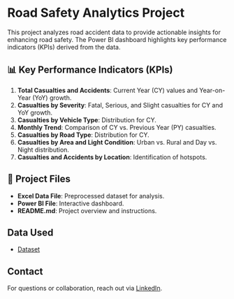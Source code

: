 # Road Safety Analytics Project

This project analyzes road accident data to provide actionable insights for enhancing road safety. The Power BI dashboard highlights key performance indicators (KPIs) derived from the data.

## 📊 Key Performance Indicators (KPIs)

1. **Total Casualties and Accidents**: Current Year (CY) values and Year-on-Year (YoY) growth.
2. **Casualties by Severity**: Fatal, Serious, and Slight casualties for CY and YoY growth.
3. **Casualties by Vehicle Type**: Distribution for CY.
4. **Monthly Trend**: Comparison of CY vs. Previous Year (PY) casualties.
5. **Casualties by Road Type**: Distribution for CY.
6. **Casualties by Area and Light Condition**: Urban vs. Rural and Day vs. Night distribution.
7. **Casualties and Accidents by Location**: Identification of hotspots.

## 📂 Project Files
- **Excel Data File**: Preprocessed dataset for analysis.
- **Power BI File**: Interactive dashboard.
- **README.md**: Project overview and instructions.

## Data Used  
- <a href="https://github.com/NikhilChoudhary-93/HR-Data-Analysis-Dashboard/blob/main/HR_set.csv">Dataset</a>

## Contact  
For questions or collaboration, reach out via [LinkedIn](https://www.linkedin.com/in/nikhil-choudhary-6163a8263/).
